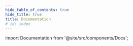 ```yaml
---
hide_table_of_contents: true
hide_title: true
title: Documentation
# id: index
---
```


<!-- # Documentation -->

<!-- Custom component -->

import Documentation from '@site/src/components/Docs';



<Documentation />
